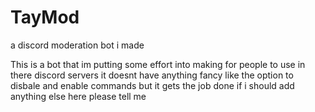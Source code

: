 # TayMod
a discord moderation bot i made


This is a bot that im putting some effort into making for people to use in there discord servers
it doesnt have anything fancy like the option to disbale and enable commands but it gets the job done
if i should add anything else here please tell me
